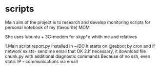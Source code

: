 # scripts
Main aim of the project is to research and develop
monitoring scripts for personal notebook of my (favourite) MOM

She uses lubuntu + 3G-modem for skyp*e whith me and relatives

1.Main script report.py installed in ~/DO
It starts on @reboot by cron and if network exists- send me email that OK
2.If necessary, it download file chunk.py with additional diagnostic commands
Because of no ssh, even static IP - communications via email


